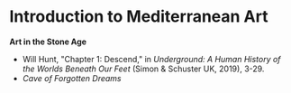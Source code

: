 # Introduction to Mediterranean Art
**Art in the Stone Age**

* Will Hunt, "Chapter 1: Descend," in _Underground: A Human History of the Worlds Beneath Our Feet_ (Simon & Schuster UK, 2019), 3-29.
* _Cave of Forgotten Dreams_
